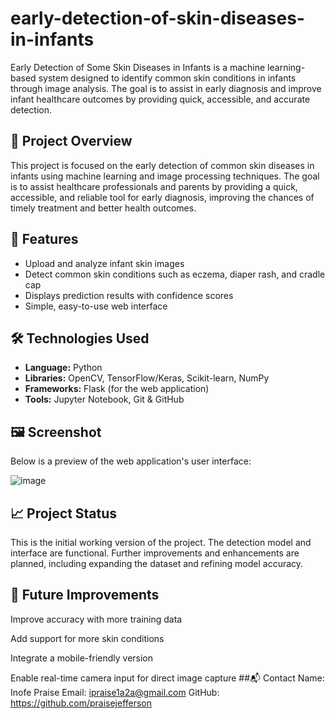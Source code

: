 # early-detection-of-skin-diseases-in-infants
Early Detection of Some Skin Diseases in Infants is a machine learning-based system designed to identify common skin conditions in infants through image analysis. The goal is to assist in early diagnosis and improve infant healthcare outcomes by providing quick, accessible, and accurate detection.

## 🧠 Project Overview
This project is focused on the early detection of common skin diseases in infants using machine learning and image processing techniques. The goal is to assist healthcare professionals and parents by providing a quick, accessible, and reliable tool for early diagnosis, improving the chances of timely treatment and better health outcomes.

## 🚀 Features
- Upload and analyze infant skin images
- Detect common skin conditions such as eczema, diaper rash, and cradle cap
- Displays prediction results with confidence scores
- Simple, easy-to-use web interface

## 🛠️ Technologies Used
- **Language:** Python
- **Libraries:** OpenCV, TensorFlow/Keras, Scikit-learn, NumPy
- **Frameworks:** Flask (for the web application)
- **Tools:** Jupyter Notebook, Git & GitHub

## 🖼️ Screenshot
Below is a preview of the web application's user interface:



![image](https://github.com/user-attachments/assets/2c56dc41-848a-4733-9a16-94b34e7531d2)

## 📈 Project Status
This is the initial working version of the project. The detection model and interface are functional. Further improvements and enhancements are planned, including expanding the dataset and refining model accuracy.

## 📌 Future Improvements
Improve accuracy with more training data

Add support for more skin conditions

Integrate a mobile-friendly version

Enable real-time camera input for direct image capture
##📬 Contact
Name: Inofe Praise
Email: ipraise1a2a@gmail.com
GitHub: https://github.com/praisejefferson
